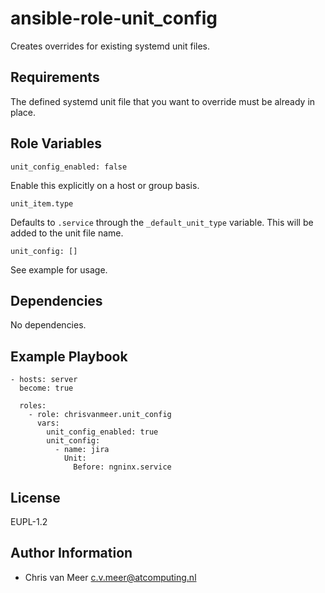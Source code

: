 ansible-role-unit_config
=========

Creates overrides for existing systemd unit files.

Requirements
------------

The defined systemd unit file that you want to override must be already in place.

Role Variables
--------------

```
unit_config_enabled: false
```

Enable this explicitly on a host or group basis.

```
unit_item.type
```

Defaults to `.service` through the `_default_unit_type` variable. This will be added to the unit file name.

```
unit_config: []
```

See example for usage.


Dependencies
------------

No dependencies.

Example Playbook
----------------

```
- hosts: server
  become: true

  roles:
    - role: chrisvanmeer.unit_config
      vars:
        unit_config_enabled: true
        unit_config:
          - name: jira
            Unit:
              Before: ngninx.service
```

License
-------

EUPL-1.2

Author Information
------------------

- Chris van Meer <c.v.meer@atcomputing.nl>
